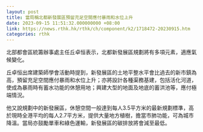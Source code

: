 ```yaml
---
layout: post
title: 當局稱北都新發展區預留充足空間應付暴雨和水位上升
date: 2023-09-15 11:51:32.000000000 +08:00
link: https://news.rthk.hk/rthk/ch/component/k2/1718472-20230915.htm
categories: rthk
---
```


北部都會區統籌辦事處主任丘卓恒表示，北都新發展區規劃將有多項元素，適應氣候變化。

丘卓恒出席建築師學會活動時提到，新發展區的土地平整水平會比過去的新市鎮為高，預留充足空間應付暴雨和水位上升；亦將設計各種渠務基建，包括活化河道，使成為暴雨時有蓄水功能的休憩用地；興建大型的地面及地底的蓄洪池等，應付極端情況。

他又說規劃中的新發展區，休憩空間一般達到每人3.5平方米的最新規劃標準，高於現時全港平均的每人2.7平方米，提供大量地方植樹，擔當市肺功能，可為城市降溫。當局亦鼓勵單車和綠色運輸，新發展區的碳排放將會減至最低。
